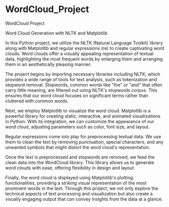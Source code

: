 # WordCloud_Project
WordCloud Project

Word Cloud Generation with NLTK and Matplotlib

In this Python project, we utilize the NLTK (Natural Language Toolkit) library along with Matplotlib and regular expressions (re) to create captivating word clouds. Word clouds offer a visually appealing representation of textual data, highlighting the most frequent words by enlarging them and arranging them in an aesthetically pleasing manner.

The project begins by importing necessary libraries including NLTK, which provides a wide range of tools for text analysis, such as tokenization and stopword removal. Stopwords, common words like "the" or "and" that often carry little meaning, are filtered out using NLTK's stopwords corpus. This ensures that our word cloud focuses on significant terms rather than cluttered with common words.

Next, we employ Matplotlib to visualize the word cloud. Matplotlib is a powerful library for creating static, interactive, and animated visualizations in Python. With its integration, we can customize the appearance of our word cloud, adjusting parameters such as color, font size, and layout.

Regular expressions come into play for preprocessing textual data. We use them to clean the text by removing punctuation, special characters, and any unwanted symbols that might distort the word cloud's representation.

Once the text is preprocessed and stopwords are removed, we feed the clean data into the WordCloud library. This library allows us to generate word clouds with ease, offering flexibility in design and layout.

Finally, the word cloud is displayed using Matplotlib's plotting functionalities, providing a striking visual representation of the most prominent words in the text. Through this project, we not only explore the technical aspects of text processing and visualization but also create a visually engaging output that can convey insights from the data at a glance.

